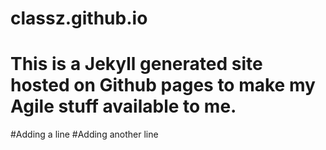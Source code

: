 # classz.github.io
# This is a Jekyll generated site hosted on Github pages to make my Agile stuff available to me.

#Adding a line
#Adding another line
